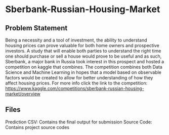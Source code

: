 # Sberbank-Russian-Housing-Market


## Problem Statement
Being a necessity and a tool of investment, the ability to understand housing prices can prove valuable for both home owners and prospective investors. A study that will enable both parties to understand the right time one should purchase or sell a house would prove to be useful and as such, Sberbank, a major bank in Russia took interest in this prospect and hosted a competition on kaggle that combines. The competition combines both Data Science and Machine Learning in hopes that a model based on observable factors would be created to allow for better understanding of how they affect housing prices. For more info click the link to the competition:
https://www.kaggle.com/competitions/sberbank-russian-housing-market/overview


## Files
Prediction CSV: Contains the final output for submission
Source Code: Contains project source codes

